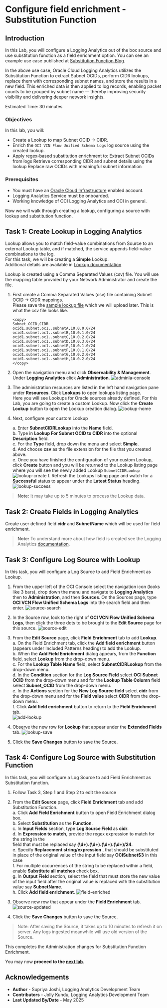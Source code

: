 # Configure field enrichment - Substitution Function

## Introduction

In this Lab, you will configure a Logging Analytics out of the box source and use substitution function as a field enrichment option.
You can see an example use case published at [Substitution Function Blog](https://blogs.oracle.com/observability/post/unlocking-power-log-data-la-substitution-function).

In the above use case, Oracle Cloud Logging Analytics utilizes the Substitution Function to extract Subnet OCIDs, perform CIDR lookups, replace them with corresponding subnet names, and store the results in a new field. This enriched data is then applied to log records, enabling packet counts to be grouped by subnet name — thereby improving security visibility and delivering deeper network insights.


Estimated Time: 30 minutes

### Objectives

In this lab, you will:
* Create a Lookup to map Subnet OCID → CIDR.
* Enrich the `OCI VCN Flow Unified Schema Logs` log source using the created lookup.
* Apply regex-based substitution enrichment to:
   Extract Subnet OCIDs from logs
   Retrieve corresponding CIDR and subnet details using the lookup
   Replace raw OCIDs with meaningful subnet information


### Prerequisites

* You must have an [Oracle Cloud Infrastructure](https://cloud.oracle.com/en_US/cloud-infrastructure) enabled account.
* Logging Analytics Service must be onboarded.
* Working knowledge of OCI Logging Analytics and OCI in general.


Now we will walk through creating a lookup, configuring a source with lookup and substitution function.

## **Task 1:**  Create Lookup in Logging Analytics
Lookup allows you to match field-value combinations from Source to an external Lookup table, and if matched, the service appends field-value combinations to the log.</br>
For this task, we will be creating a **Simple** Lookup.</br>
Additional details are available in [Lookup documentation](https://docs.oracle.com/en-us/iaas/logging-analytics/doc/manage-lookups.html)

Lookup is created using a Comma Separated Values (csv) file. You will use the mapping table provided by your Network Administrator and create the file.

1. First create a Comma Separated Values (csv) file containing Subnet OCID → CIDR mappings.</br>
Please save the [sample lookup file](./images/subnetocid-cidr-mapping.csv) which we will upload later.
This is what the csv file looks like.
    ```
    <copy>
    Subnet_OCID,CIDR
    ocid1.subnet.oc1..subnetA,10.0.0.0/24
    ocid1.subnet.oc1..subnetB,10.0.1.0/24
    ocid1.subnet.oc1..subnetC,10.0.2.0/24
    ocid1.subnet.oc1..subnetD,10.0.3.0/24
    ocid1.subnet.oc1..subnetE,10.0.1.0/24
    ocid1.subnet.oc1..subnetF,10.0.1.0/24
    ocid1.subnet.oc1..subnetG,10.0.2.0/24
    ocid1.subnet.oc1..subnetH,10.0.2.0/24
    </copy>
    ```
    
2. Open the navigation menu and click **Observability & Management**. Under **Logging Analytics** click **Administration**.
![adminla-console](./images/oci-console-menu-la-admin.jpg " ")

3. The administration resources are listed in the left hand navigation pane under **Resources**. Click **Lookups** to open lookups listing page.</br>
Here you will see Lookups for Oracle sources already defined. For this Lab, you are going to create a custom Lookup. Now click the **Create Lookup** button to open the Lookup creation dialog.
     ![lookup-home](./images/admin-lookup-home.jpg " ")

4. Next, configure your custom Lookup

    a. Enter **SubnetCIDRLookup** into the **Name** field.</br>
    b. Type in **Lookup For Subnet OCID to CIDR** into the optional **Description** field.</br>
    c. For the **Type** field, drop down the menu and select **Simple**.</br>
    d. And choose **csv** as the file extension for the file that you created above.</br>
    e. Once you have finished the configuration of your custom Lookup, click **Create** button and you will be returned to the Lookup listing page where you will see the newly added Lookup `SubnetCIDRLookup`</br>
        ![lookup-create](./images/admin-lookup-create.jpg " ")
    f. Refresh the Lookups listing page and watch for a **Successful** status to appear under the **Latest Status** heading.</br>
        ![lookup-success](./images/admin-lookup-create-success-table.jpg " ")
> **Note:** It may take up to 5 minutes to process the Lookup data.

## **Task 2:**  Create Fields in Logging Analytics
Create user defined field **cidr** and **SubnetName** which will be used for field enrichment.
> **Note:** To understand more about how field is created see the Logging Analytics [documentation](https://docs.oracle.com/en-us/iaas/logging-analytics/doc/create-field.html).

## **Task 3:**  Configure Log Source with Lookup
In this task, you will configure a Log Source to add Field Enrichment as Lookup.

1. From the upper left of the OCI Console select the navigation icon (looks like 3 bars), drop down the menu and navigate to **Logging Analytics** then to **Administration**, and then **Sources**. On the Sources page, type **OCI VCN Flow Unified Schema Logs** into the search field and then enter.
     ![source-search](./images/admin-source-search.jpg " ")

2. In the Source row, look to the right of **OCI VCN Flow Unified Schema Logs**, then click the three dots to be brought to the **Edit Source** page for this source.
![source-edit](./images/admin-source-edit.jpg " ")

3. From the **Edit Source** page, click **Field Enrichment** tab to add  **Lookup**.</br>
      a. On the Field Enrichment tab, click the **Add field enrichment** button (appears under Included Patterns heading) to add the Lookup.</br>
      b. When the **Add Field Enrichment** dialog appears, from the **Function** field, select **Lookup** from the drop-down menu.</br>
      c. For the **Lookup Table Name** field, select **SubnetCIDRLookup** from the drop-down menu.</br>
      d. In the **Condition** section for the **Log Source Field** select **OCI Subnet OCID** from the drop-down menu and for the **Lookup Table Column** field select **Subnet_OCID** from the drop-down menu.</br>
      e. In the **Actions** section for the **New Log Source field**  select **cidr** from the drop-down menu and for the **Field value** select **CIDR** from the drop-down menu.</br>
      f. Click **Add field enrichment** button to return to the **Field Enrichment** tab.</br>
      ![add-lookup](./images/field-enrichment-create-lookup.jpg " ")

4. Observe the new row for **Lookup** that appear under the **Extended Fields** tab.
      ![lookup-save](./images/field-enrichment-lookup-saved.jpg " ")

5. Click the  **Save Changes** button to save the Source.

## **Task 4:**  Configure Log Source with Substitution Function
In this task, you will configure a Log Source to add Field Enrichment as Substitution function.

1. Follow Task 3, Step 1 and Step 2 to edit the source 

2. From the **Edit Source** page, click **Field Enrichment** tab  and add Substitution Function.</br>
      a. Click **Add Field Enrichment** button to open Field Enrichment dialog box.</br>
      b. Select **Substitution** as the **Function**.</br>
      c. In **Input Fields** section, type **Log Source Field** as **cidr**.</br>
      d. In **Expression to match**, provide the regex expression to match for the string in the    
         field that must be replaced say **(\d+).(\d+).(\d+).(\d+)\/24**.</br>
      e. Specify **Replacement string/expression** , that should be  substituted in place of the original 
         value of the input field say  **OCISubnet$3** in this case</br>
      f. For multiple occurrences of the string to be replaced within a field, enable **Substitute all matches** check box.</br> 
      g. In **Output Field** section, select the field that must store the new value of the input field after the original value is replaced with the substitution value say **SubnetName**.</br>
      h. Click **Add field enrichment**. 
      ![field-enriched](./images/field-enrichment-create-substitution.jpg " ")

3. Observe new row that appear under the **Field Enrichment** tab.
![source-updated](./images/field-enrichment-substitution-saved.jpg " ")

4. Click the  **Save Changes** button to save the Source.
 
 > Note: After saving the Source, it takes up to 10 minutes to refresh it on server. Any logs ingested meanwhile will use old version of the Source.

This completes the Administration changes for Substitution Function Enrichment.

You may now **proceed to the [next lab](#next)**.

## Acknowledgements
* **Author** - Supriya Joshi, Logging Analytics Development Team
* **Contributors** -  Jolly Kundu, Logging Analytics Development Team
* **Last Updated By/Date** - May 2025
